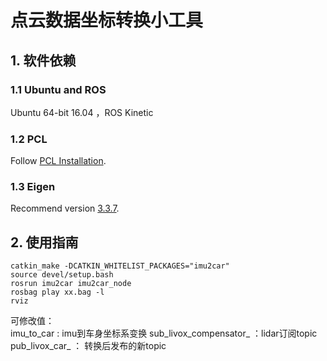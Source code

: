 # 点云数据坐标转换小工具
## 1. 软件依赖 
### 1.1 **Ubuntu** and **ROS**
Ubuntu 64-bit 16.04 ，ROS Kinetic 

### 1.2  **PCL**
Follow [PCL Installation](http://www.pointclouds.org/downloads/linux.html).

### 1.3  **Eigen**
Recommend version [3.3.7](http://eigen.tuxfamily.org/index.php?title=Main_Page).

## 2. 使用指南
```
catkin_make -DCATKIN_WHITELIST_PACKAGES="imu2car"
source devel/setup.bash
rosrun imu2car imu2car_node
rosbag play xx.bag -l
rviz
```
可修改值：  
imu_to_car : imu到车身坐标系变换
sub_livox_compensator_  ：lidar订阅topic
pub_livox_car_ ： 转换后发布的新topic